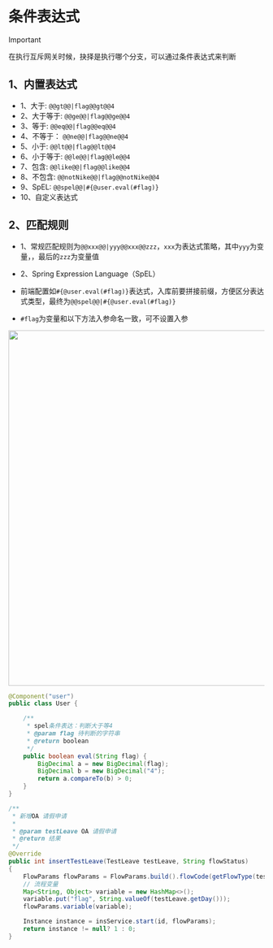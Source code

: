 # 条件表达式
> [!IMPORTANT]
> 在执行互斥网关时候，抉择是执行哪个分支，可以通过条件表达式来判断


## 1、内置表达式
- 1、大于: `@@gt@@|flag@@gt@@4`
- 2、大于等于: `@@ge@@|flag@@ge@@4`
- 3、等于: `@@eq@@|flag@@eq@@4`
- 4、不等于： `@@ne@@|flag@@ne@@4`
- 5、小于: `@@lt@@|flag@@lt@@4`
- 6、小于等于: `@@le@@|flag@@le@@4`
- 7、包含: `@@like@@|flag@@like@@4`
- 8、不包含: `@@notNike@@|flag@@notNike@@4`
- 9、SpEL: `@@spel@@|#{@user.eval(#flag)}` 
- 10、自定义表达式

## 2、匹配规则
- 1、常规匹配规则为`@@xxx@@|yyy@@xxx@@zzz`，`xxx`为表达式策略，其中`yyy`为变量，，最后的`zzz`为变量值

- 2、Spring Expression Language（SpEL）
- 前端配置如`#{@user.eval(#flag)}`表达式，入库前要拼接前缀，方便区分表达式类型，最终为`@@spel@@|#{@user.eval(#flag)}` 
- `#flag`为变量和以下方法入参命名一致，可不设置入参

<img src="https://foruda.gitee.com/images/1727163098727096928/c29d9af5_2218307.png" width="700">

```java
@Component("user")
public class User {

    /**
     * spel条件表达：判断大于等4
     * @param flag 待判断的字符串
     * @return boolean
     */
    public boolean eval(String flag) {
        BigDecimal a = new BigDecimal(flag);
        BigDecimal b = new BigDecimal("4");
        return a.compareTo(b) > 0;
    }
}

/**
 * 新增OA 请假申请
 *
 * @param testLeave OA 请假申请
 * @return 结果
 */
@Override
public int insertTestLeave(TestLeave testLeave, String flowStatus)
{
    FlowParams flowParams = FlowParams.build().flowCode(getFlowType(testLeave));
    // 流程变量
    Map<String, Object> variable = new HashMap<>();
    variable.put("flag", String.valueOf(testLeave.getDay()));
    flowParams.variable(variable);

    Instance instance = insService.start(id, flowParams);
    return instance != null? 1 : 0;
}
```
